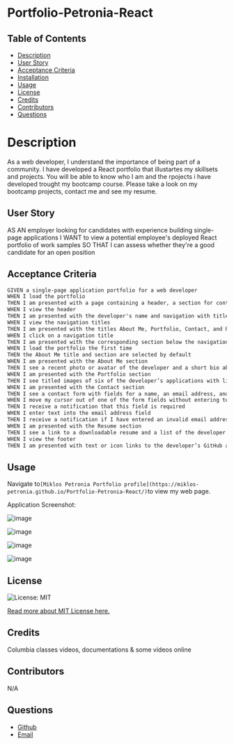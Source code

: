 # Portfolio-Petronia-React

## Table of Contents
* [Description](#Description)
* [User Story](#User-Story)
* [Acceptance Criteria](#Acceptance-Criteria)
* [Installation](#installation)
* [Usage](#usage)
* [License](#license)
* [Credits](#credits)
* [Contributors](#contributors)
* [Questions](#bugreport)

# Description
As a web developer, I understand the importance of being part of a community. I have developed a React portfolio that illustartes my skillsets and projects. You will be able to know who I am and the rpojects i have developed trought my bootcamp course. Please take a look on my bootcamp projects, contact me and see my resume.

## User Story
AS AN employer looking for candidates with experience building single-page applications
I WANT to view a potential employee's deployed React portfolio of work samples
SO THAT I can assess whether they're a good candidate for an open position

## Acceptance Criteria

```md
GIVEN a single-page application portfolio for a web developer
WHEN I load the portfolio
THEN I am presented with a page containing a header, a section for content, and a footer
WHEN I view the header
THEN I am presented with the developer's name and navigation with titles corresponding to different sections of the portfolio
WHEN I view the navigation titles
THEN I am presented with the titles About Me, Portfolio, Contact, and Resume, and the title corresponding to the current section is highlighted
WHEN I click on a navigation title
THEN I am presented with the corresponding section below the navigation without the page reloading and that title is highlighted
WHEN I load the portfolio the first time
THEN the About Me title and section are selected by default
WHEN I am presented with the About Me section
THEN I see a recent photo or avatar of the developer and a short bio about them
WHEN I am presented with the Portfolio section
THEN I see titled images of six of the developer’s applications with links to both the deployed applications and the corresponding GitHub repositories
WHEN I am presented with the Contact section
THEN I see a contact form with fields for a name, an email address, and a message
WHEN I move my cursor out of one of the form fields without entering text
THEN I receive a notification that this field is required
WHEN I enter text into the email address field
THEN I receive a notification if I have entered an invalid email address
WHEN I am presented with the Resume section
THEN I see a link to a downloadable resume and a list of the developer’s proficiencies
WHEN I view the footer
THEN I am presented with text or icon links to the developer’s GitHub and LinkedIn profiles, and their profile on a third platform (Stack Overflow, Twitter)
```


## Usage

Navigate to` [Miklos Petronia Portfolio profile](https://miklos-petronia.github.io/Portfolio-Petronia-React/) `to view my web page.


Application Screenshot:

![image](https://user-images.githubusercontent.com/113649566/224654017-33a69c83-06dc-4e75-b492-ef5bd9c6e20b.png)


![image](https://user-images.githubusercontent.com/113649566/224653872-9fcf7e04-1385-4e17-9a16-fca3a5201421.png)

![image](https://user-images.githubusercontent.com/113649566/224654283-8bce4b6a-b6ec-4b13-b3d6-fc56a3baaa2a.png)

![image](https://user-images.githubusercontent.com/113649566/224654404-83be2d82-0cca-4d65-92fa-5543f81905d8.png)


## License 
![License: MIT](https://img.shields.io/badge/License-MIT-yellow.svg) 

[Read more about MIT License here.](https://opensource.org/licenses/MIT)

## Credits
Columbia classes videos, documentations & some videos online

## Contributors
N/A

## Questions
- [Github](https://github.com/miklos-petronia)
- [Email](mailto:miklos.petronia@hotmail.com)
